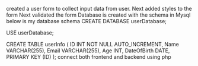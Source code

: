 created a user form to collect input data from user.
Next added styles to the form 
Next validated the form 
Database is created with the schema in Mysql below is my database schema
CREATE DATABASE userDatabase;

USE userDatabase;

CREATE TABLE userInfo (
  ID INT NOT NULL AUTO_INCREMENT,
  Name VARCHAR(255),
  Email VARCHAR(255),
  Age INT,
  DateOfBirth DATE,
  PRIMARY KEY (ID)
);
connect both frontend and backend using php
